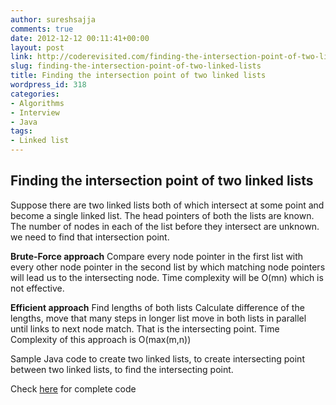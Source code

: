 ```yaml
---
author: sureshsajja
comments: true
date: 2012-12-12 00:11:41+00:00
layout: post
link: http://coderevisited.com/finding-the-intersection-point-of-two-linked-lists/
slug: finding-the-intersection-point-of-two-linked-lists
title: Finding the intersection point of two linked lists
wordpress_id: 318
categories:
- Algorithms
- Interview
- Java
tags:
- Linked list
---
```


## Finding the intersection point of two linked lists


Suppose there are two linked lists both of which intersect at some point and become a single linked list. The head pointers of both the lists are known. The number of nodes in each of the list before they intersect are unknown. we need to find that intersection point.

**Brute-Force approach**
Compare every node pointer in the first list with every other node pointer in the second list by which matching node pointers will lead us to the intersecting node.
Time complexity will be O(mn) which is not effective. 

**Efficient approach**
Find lengths of both lists
Calculate difference of the lengths, move that many steps in longer list
move in both lists in parallel until links to next node match. That is the intersecting point.
Time Complexity of this approach is O(max(m,n))

Sample Java code to create two linked lists, to create intersecting point between two linked lists, to find the intersecting point.
 
 





Check [here](https://github.com/sureshsajja/CodeRevisited/tree/master/src/com/coderevisited/linkedlists) for complete code




